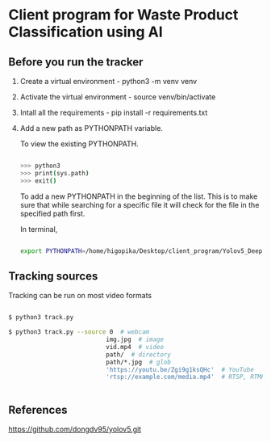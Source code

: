 # Client program for Waste Product Classification using AI

## Before you run the tracker


1. Create a virtual environment - python3 -m venv venv

2. Activate the virtual environment - source venv/bin/activate

3. Intall all the requirements - pip install -r requirements.txt

4. Add a new path as PYTHONPATH variable. 

   To view the existing PYTHONPATH.
   ```bash
   
   >>> python3 
   >>> print(sys.path)
   >>> exit()
   
   ```
   
   To add a new PYTHONPATH in the beginning of the list. This is to make sure that while searching for a specific file it will check for the file in the specified path first. 
   
   In terminal, 
   
   ```bash
   
   export PYTHONPATH=/home/higopika/Desktop/client_program/Yolov5_DeepSort_Pytorch/venv/lib/python3.9/site-packages:$PYTHONPATH
   
   ```


## Tracking sources

Tracking can be run on most video formats

```bash

$ python3 track.py

$ python3 track.py --source 0  # webcam
                           img.jpg  # image
                           vid.mp4  # video
                           path/  # directory
                           path/*.jpg  # glob
                           'https://youtu.be/Zgi9g1ksQHc'  # YouTube
                           'rtsp://example.com/media.mp4'  # RTSP, RTMP, HTTP stream
                         
```


## References 

https://github.com/dongdv95/yolov5.git

